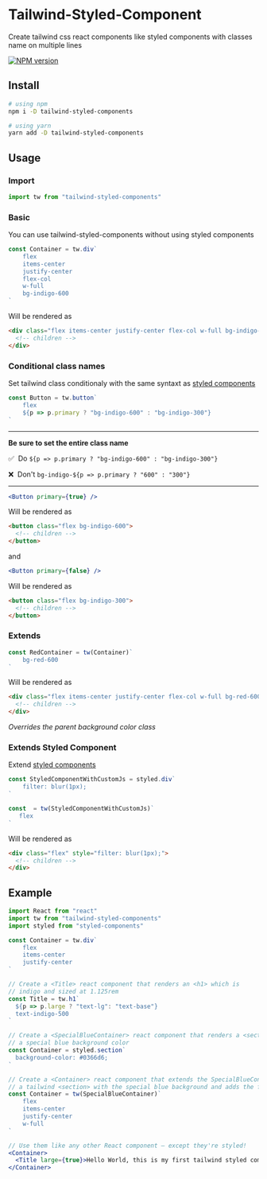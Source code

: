 # Tailwind-Styled-Component

Create tailwind css react components like styled components with classes name on multiple lines

[![NPM version][npm-image]][npm-url] 

[npm-image]: http://img.shields.io/npm/v/tailwind-styled-components.svg?style=flat-square
[npm-url]: http://npmjs.org/package/tailwind-styled-components

## Install

```bash
# using npm
npm i -D tailwind-styled-components

# using yarn
yarn add -D tailwind-styled-components
```

## Usage

### Import


```js
import tw from "tailwind-styled-components"
```

### Basic

You can use tailwind-styled-components without using styled components

```js
const Container = tw.div`
    flex
    items-center
    justify-center
    flex-col
    w-full
    bg-indigo-600
`
```

Will be rendered as

```html
<div class="flex items-center justify-center flex-col w-full bg-indigo-600">
  <!-- children -->
</div>
```


### Conditional class names

Set tailwind class conditionaly with the same syntaxt as [styled components](https://styled-components.com/docs/basics#adapting-based-on-props)

```js
const Button = tw.button`
    flex
    ${p => p.primary ? "bg-indigo-600" : "bg-indigo-300"}
`
```
---
**Be sure to set the entire class name**

✅ &nbsp;Do `${p => p.primary ? "bg-indigo-600" : "bg-indigo-300"}`

❌ &nbsp;Don't `bg-indigo-${p => p.primary ? "600" : "300"}`

---

```jsx
<Button primary={true} />
```

Will be rendered as

```html
<button class="flex bg-indigo-600">
  <!-- children -->
</button>
```

and

```jsx
<Button primary={false} />
```

Will be rendered as

```html
<button class="flex bg-indigo-300">
  <!-- children -->
</button>
```


### Extends

```js
const RedContainer = tw(Container)`
    bg-red-600
`
```

Will be rendered as

```html
<div class="flex items-center justify-center flex-col w-full bg-red-600">
  <!-- children -->
</div>
```

*Overrides the parent background color class*


### Extends Styled Component

Extend [styled components](https://github.com/styled-components/styled-components)


```js
const StyledComponentWithCustomJs = styled.div`
    filter: blur(1px);
`

const  = tw(StyledComponentWithCustomJs)`
   flex
`
```

Will be rendered as

```html
<div class="flex" style="filter: blur(1px);">
  <!-- children -->
</div>
```


## Example

```jsx
import React from "react"
import tw from "tailwind-styled-components"
import styled from "styled-components"

const Container = tw.div`
    flex
    items-center
    justify-center
`

// Create a <Title> react component that renders an <h1> which is
// indigo and sized at 1.125rem
const Title = tw.h1`
  ${p => p.large ? "text-lg": "text-base"}
  text-indigo-500
`

// Create a <SpecialBlueContainer> react component that renders a <section> with
// a special blue background color
const Container = styled.section`
  background-color: #0366d6;
`

// Create a <Container> react component that extends the SpecialBlueContainer to render
// a tailwind <section> with the special blue background and adds the flex classes 
const Container = tw(SpecialBlueContainer)`
    flex
    items-center
    justify-center
    w-full
`

// Use them like any other React component – except they're styled!
<Container>
  <Title large={true}>Hello World, this is my first tailwind styled component!</Title>
</Container>
```
